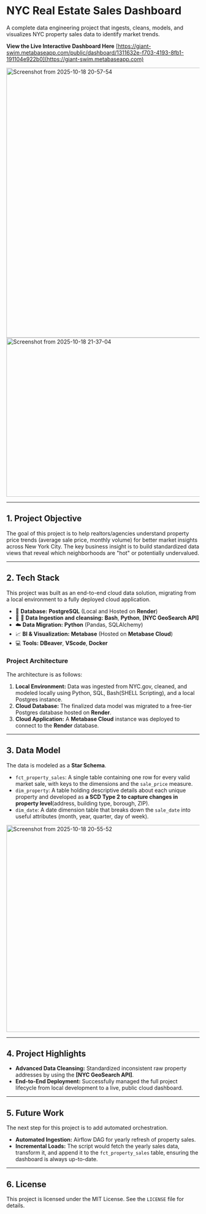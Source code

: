 # NYC Real Estate Sales Dashboard

A complete data engineering project that ingests, cleans, models, and visualizes NYC property sales data to identify market trends.

**View the Live Interactive Dashboard Here**
[https://giant-swim.metabaseapp.com/public/dashboard/1311632e-f703-4193-8fb1-191104e922b0](https://giant-swim.metabaseapp.com)


<img width="1089" height="704" alt="Screenshot from 2025-10-18 20-57-54" src="https://github.com/user-attachments/assets/b741e374-0a32-49c2-9258-17698fb79ef8" />
<img width="1081" height="415" alt="Screenshot from 2025-10-18 21-37-04" src="https://github.com/user-attachments/assets/7c8630fc-c33f-4e05-815c-e81e80515d02" />


---

## 1. Project Objective

The goal of this project is to help realtors/agencies understand property price trends (average sale price, monthly volume) for better market insights across New York City.
The key business insight is to build standardized data views that reveal which neighborhoods are "hot" or potentially undervalued.

---

## 2. Tech Stack

This project was built as an end-to-end cloud data solution, migrating from a local environment to a fully deployed cloud application.

* 🐘 **Database:** **PostgreSQL** (Local and Hosted on **Render**)
* 🐍 🐚 **Data Ingestion and cleansing:** **Bash**, **Python**, **[NYC GeoSearch API]**
* ☁️ **Data Migration:** **Python** (Pandas, SQLAlchemy)
* 📈 **BI & Visualization:** **Metabase** (Hosted on **Metabase Cloud**)
* 💻 **Tools:** **DBeaver**, **VScode**, **Docker**

### Project Architecture

The architecture is as follows:

1.  **Local Environment:** Data was ingested from NYC.gov, cleaned, and modeled locally using Python, SQL, Bash(SHELL Scripting), and a local Postgres instance.
2.  **Cloud Database:** The finalized data model was migrated to a free-tier Postgres database hosted on **Render**.
3.  **Cloud Application:** A **Metabase Cloud** instance was deployed to connect to the **Render** database.

---

## 3. Data Model

The data is modeled as a **Star Schema**.

* `fct_property_sales`: A single table containing one row for every valid market sale, with keys to the dimensions and the `sale_price` measure.
* `dim_property`: A table holding descriptive details about each unique property and developed as **a SCD Type 2 to capture changes in property level**(address, building type, borough, ZIP).
* `dim_date`: A date dimension table that breaks down the `sale_date` into useful attributes (month, year, quarter, day of week).


<img width="1019" height="540" alt="Screenshot from 2025-10-18 20-55-52" src="https://github.com/user-attachments/assets/e79f892d-3fe2-4005-9c39-bd83bcf5639d" />


---

## 4. Project Highlights

* **Advanced Data Cleansing:** Standardized inconsistent raw property addresses by using the **[NYC GeoSearch API]**.
* **End-to-End Deployment:** Successfully managed the full project lifecycle from local development to a live, public cloud dashboard.

---

## 5. Future Work

The next step for this project is to add automated orchestration.

* **Automated Ingestion:** Airflow DAG for yearly refresh of property sales.
* **Incremental Loads:** The script would fetch the yearly sales data, transform it, and append it to the `fct_property_sales` table, ensuring the dashboard is always up-to-date.

---

## 6. License

This project is licensed under the MIT License. See the `LICENSE` file for details.
